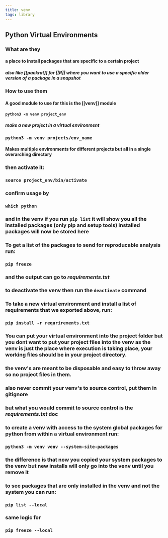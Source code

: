 ```yaml
---
title: venv
tags: library
---
```


## **Python Virtual Environments**
### **What are they**
#### a place to install packages that are specific to a certain project
##### also like [[packrat]] for [[R]] where you want to use a specific older version of a package in a snapshot
### **How to use them**
#### A good module to use for this is the [[venv]] module
#### `python3 -m venv project_env`
##### make a new project in a virtual environment
### `python3 -m venv projects/env_name`
#### Makes multiple environments for different projects but all in a single overarching directory
### then activate it:
### `source project_env/bin/activate`
### confirm usage by
### `which python`
### and in the venv if you run `pip list` it will show you all the installed packages (only pip and setup tools) installed packages will now be stored here
### To get a list of the packages to send for reproducable analysis run:
### `pip freeze`
### and the output can go to _requirements.txt_
### to deactivate the venv then run the `deactivate` command
### To take a new virtual environment and install a list of requirements that we exported above, run:
### `pip install -r requrirements.txt`
### You can put your virtual environment into the project folder but you dont want to put your project files into the venv as the venv is just the place where execution is taking place, your working files should be in your project directory.
### the venv's are meant to be disposable and easy to throw away so no project files in them.
### also never commit your venv's to source control, put them in gitignore
### but what you would commit to source control is the _requirements.txt_ doc
### to create a venv with access to the system global packages for python from within a virtual environment run:
### `python3 -m venv venv --system-site-packages`
### the difference is that now you copied your system packages to the venv but new installs will only go into the venv until you remove it
### to see packages that are only installed in the venv and not the system you can run:
### `pip list --local`
### same logic for
### `pip freeze --local`
